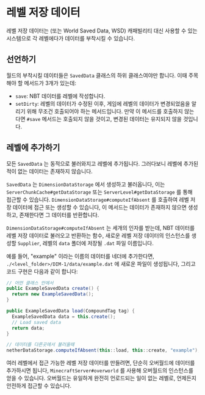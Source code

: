 레벨 저장 데이터
================

레벨 저장 데이터는 (또는 World Saved Data, WSD) 캐패빌리티 대신 사용할 수 있는 시스템으로 각 레벨에다가 데이터를 부착시킬 수 있습니다.

선언하기
-----------

월드의 부착시킬 데이터들은 `SavedData` 클래스의 하위 클래스여야만 합니다. 이때 주목해야 할 메서드가 3개가 있는데:

* `save`: NBT 데이터를 레벨에 작성합니다.
* `setDirty`: 레벨의 데이터가 수정된 이후, 게임에 레벨의 데이터가 변경되었음을 알리기 위해 무조건 호출되어야 하는 메서드입니다. 만약 이 메서드를 호출하지 않는다면 `#save` 메서드는 호출되지 않을 것이고, 변경된 데이터는 유지되지 않을 것입니다.

레벨에 추가하기
----------------------

모든 `SavedData` 는 동적으로 불러와지고 레벨에 추가됩니다. 그러다보니 레벨에 추가된 적이 없는 데이터는 존재하지 않습니다.

`SavedData` 는 `DimensionDataStorage` 에서 생성하고 불러옵니다, 이는 `ServerChunkCache#getDataStorage` 또는 `ServerLevel#getDataStorage` 를 통해 접근할 수 있습니다. `DimensionDataStorage#computeIfAbsent` 를 호출하여 레벨 저장 데이터에 접근 또는 생성할 수 있습니다, 이 메서드는 데이터가 존재하지 않으면 생성하고, 존재한다면 그 데이터를 반환합니다.

`DimensionDataStorage#computeIfAbsent` 는 세개의 인자를 받는데, NBT 데이터를 레벨 저장 데이터로 불러오고 반환하는 함수, 새로운 레벨 저장 데이터의 인스턴스를 생성할 `Supplier`, 레벨의 `data` 폴더에 저장될 `.dat` 파일 이름입니다.

예를 들어, "example" 이라는 이름의 데이터를 네더에 추가한다면, `./<level_folder>/DIM-1/data/example.dat` 에 새로운 파일이 생성됩니다, 그리고 코드 구현은 다음과 같이 합니다:

```java
// 어떤 클래스 안에서
public ExampleSavedData create() {
  return new ExampleSavedData();
}

public ExampleSavedData load(CompoundTag tag) {
  ExampleSavedData data = this.create();
  // Load saved data
  return data;
}

// 데이터를 다른곳에서 불러올때
netherDataStorage.computeIfAbsent(this::load, this::create, "example");
```

여러 레벨에서 접근 가능한 레벨 저장 데이터를 만들려면, 단순히 오버월드에 데이터를 추가하시면 됩니다, `MinecraftServer#overworld` 를 사용해 오버월드의 인스턴스를 얻을 수 있습니다. 오버월드는 유일하게 완전히 언로드되는 일이 없는 레벨로, 언제든지 안전하게 접근할 수 있습니다.
